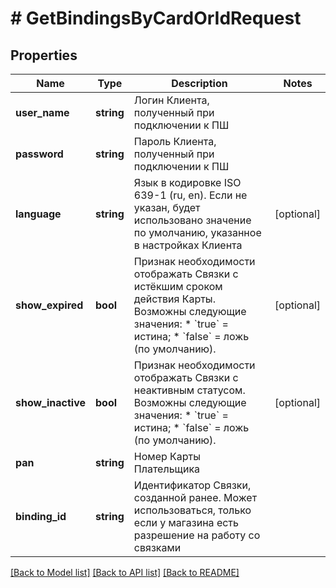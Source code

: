 # # GetBindingsByCardOrIdRequest

## Properties

Name | Type | Description | Notes
------------ | ------------- | ------------- | -------------
**user_name** | **string** | Логин Клиента, полученный при подключении к ПШ |
**password** | **string** | Пароль Клиента, полученный при подключении к ПШ |
**language** | **string** | Язык в кодировке ISO 639-1 (ru, en). Если не указан, будет использовано значение по умолчанию, указанное в настройках Клиента | [optional]
**show_expired** | **bool** | Признак необходимости отображать Связки с истёкшим сроком действия Карты. Возможны следующие значения:   * &#x60;true&#x60; &#x3D; истина;   * &#x60;false&#x60; &#x3D; ложь (по умолчанию). | [optional]
**show_inactive** | **bool** | Признак необходимости отображать Связки с неактивным статусом. Возможны следующие значения:   * &#x60;true&#x60; &#x3D; истина;   * &#x60;false&#x60; &#x3D; ложь (по умолчанию). | [optional]
**pan** | **string** | Номер Карты Плательщика |
**binding_id** | **string** | Идентификатор Связки, созданной ранее. Может использоваться, только если у магазина есть разрешение на работу со связками |

[[Back to Model list]](../../README.md#models) [[Back to API list]](../../README.md#endpoints) [[Back to README]](../../README.md)
